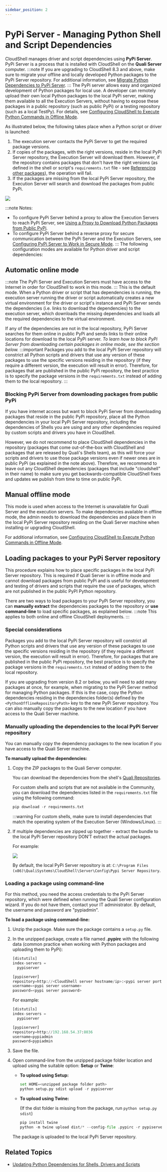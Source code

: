 ```yaml
---
sidebar_position: 2
---
```


# PyPi Server - Managing Python Shell and Script Dependencies

CloudShell manages driver and script dependencies using **PyPi Server**. PyPi Server is a process that is installed with CloudShell on the **Quali Server** computer.
:::note
If you are upgrading to CloudShell 8.3 and above, make sure to migrate your offline and locally developed Python packages to the PyPi Server repository. For additional information, see [Migrate Python Dependencies to PyPi Server](https://help.quali.com/Online%20Help/0.0/Portal/Content/IG/Upgrade%20Procedure/Mgrt-Pyth-pckgs.htm).
:::
The PyPi server allows easy and organized development of Python packages for local use. A developer can remotely upload their own local Python packages to the local PyPi server, making them available to all the Execution Servers, without having to expose these packages in a public repository (such as public PyPi) or a testing repository (such as a local TestPy). For details, see [Configuring CloudShell to Execute Python Commands in Offline Mode](https://help.quali.com/Online%20Help/0.0/Portal/Content/Admn/Cnfgr-Pyth-Env-Wrk-Offln.htm).

As illustrated below, the following takes place when a Python script or driver is launched:

1. The execution server contacts the PyPi Server to get the required package versions.
2. If copies of the packages, with the right versions, reside in the local PyPi Server repository, the Execution Server will download them. However, if the repository contains packages that don't have the right versions (as defined in the shell or script's `requirements.txt` file \- see [Referencing other packages](https://help.quali.com/Online%20Help/0.0/Portal/Content/DevGuide/Shells/Driver-Deep-Dive.htm#Referenc)), the operation will fail.
3. If the packages are missing from the local PyPi Server repository, the Execution Server will search and download the packages from public PyPi.

![](/Images/Admin-Guide/Setting-Up-CloudShell/PyPiServer-flow_673x332.png)

:::note Notes:
- To configure PyPi Server behind a proxy to allow the Execution Servers to reach PyPi Server, see [Using a Proxy to Download Python Packages from Public PyPi](https://help.quali.com/Online%20Help/0.0/Portal/Content/Admn/PyPi-Srvr-Proxy.htm).
- To configure PyPi Server behind a reverse proxy for secure communication between the PyPi Server and the Execution Servers, see [Configuring PyPi Server to Work in Secure Mode](https://help.quali.com/Online%20Help/0.0/Portal/Content/IG/Configure%20CloudShell%20Products/cfg-PyPi-Srv-Scrty.htm).
:::
The following configuration modes are available for Python driver and script dependencies:

## Automatic online mode
:::note
The PyPi Server and Execution Servers must have access to the Internet in order for CloudShell to work in this mode.
:::
This is the default mode. When a Python driver or script that has dependencies is running, the execution server running the driver or script automatically creates a new virtual environment for the driver or script's instance and PyPi Server sends the dependencies (i.e. links to download the dependencies) to the execution server, which downloads the missing dependencies and loads all the required dependencies to the virtual environment.

If any of the dependencies are not in the local repository, PyPi Server searches for them online in public PyPi and sends links to their online locations for download to the local PyPi server. *To learn how to block PyPi Server from downloading certain packages in online mode, see the section below.*
:::important
Packages you add to the local PyPi Server repository will constrict all Python scripts and drivers that use any version of these packages to use the specific versions residing in the repository (if they require a different version, the execution will result in error). Therefore, for packages that are published in the public PyPi repository, the best practice is to specify the package versions in the `requirements.txt` instead of adding them to the local repository.
:::
### Blocking PyPi Server from downloading packages from public PyPi

If you have internet access but want to block PyPi Server from downloading packages that reside in the public PyPi repository, place all the Python dependencies in your local PyPi Server repository, including the dependencies of Shells you are using and any other dependencies required by custom scripts and drivers you have in CloudShell.

However, we do not recommend to place CloudShell dependencies in the repository (packages that come out\-of\-the\-box with CloudShell and packages that are released by Quali's Shells team), as this will force your scripts and drivers to use those package versions even if newer ones are in public PyPi (as explained in the note above). Therefore, we recommend to leave out any CloudShell dependencies (packages that include "cloudshell" in their name) to make sure you get backwards\-compatible CloudShell fixes and updates we publish from time to time on public PyPi.

## Manual offline mode

This mode is used when access to the Internet is unavailable for Quali Server and the execution servers. To make dependencies available in offline mode, the admin needs to download the dependencies and place them in the local PyPi Server repository residing on the Quali Server machine when installing or upgrading CloudShell.

For additional information, see [Configuring CloudShell to Execute Python Commands in Offline Mode](https://help.quali.com/Online%20Help/0.0/Portal/Content/Admn/Cnfgr-Pyth-Env-Wrk-Offln.htm).

## Loading packages to your PyPi Server repository

This procedure explains how to place specific packages in the local PyPi Server repository. This is required if Quali Server is in offline mode and cannot download packages from public PyPi and is useful for development and testing of drivers and scripts that require the use of packages, which are not published in the public PyPI Python repository.

There are two ways to load packages to your PyPi Server repository, you can **manually extract** the dependencies packages to the repository or **use command\-line** to load specific packages, as explained below.
:::note
This applies to both online and offline CloudShell deployments.
:::
### Special considerations

Packages you add to the local PyPi Server repository will constrict all Python scripts and drivers that use any version of these packages to use the specific versions residing in the repository (if they require a different version, the execution will result in error). Therefore, for packages that are published in the public PyPi repository, the best practice is to specify the package versions in the `requirements.txt` instead of adding them to the local repository.

If you are upgrading from version 8.2 or below, you will need to add many packages at once, for example, when migrating to the PyPi Server method for managing Python packages. If this is the case, copy the Python dependencies residing in the dependencies folder(s) defined by the `<PythonOfflineRepositoryPath>` key to the new PyPi Server repository. You can also manually copy the packages to the new location if you have access to the Quali Server machine.

### Manually uploading the dependencies to the local PyPi Server repository

You can manually copy the dependency packages to the new location if you have access to the Quali Server machine.

**To manually upload the dependencies:**

1. Copy the ZIP packages to the Quali Server computer.
    
    You can download the dependencies from the shell's [Quali Repositories](https://github.com/orgs/QualiSystems/discussions/categories/integrations).
    
    For custom shells and scripts that are not available in the Community, you can download the dependencies listed in the `requirements.txt` file using the following command:
    
    ```python
    pip download -r requirements.txt
    ```
    :::warning
    For custom shells, make sure to install dependencies that match the operating system of the Execution Server (Windows/Linux).
    :::
2. If multiple dependencies are zipped up together \- extract the bundle to the local PyPi Server repository DON’T extract the actual packages.
    
    For example:
    
    ![](/Images/Admin-Guide/Setting-Up-CloudShell/extracting-dependencies_633x90.png)
    
    By default, the local PyPi Server repository is at: `C:\Program Files (x86)\QualiSystems\CloudShell\Server\Config\Pypi Server Repository`.
    

### Loading a package using command\-line

For this method, you need the access credentials to the PyPi Server repository, which were defined when running the Quali Server configuration wizard. If you do not have them, contact your IT administrator. By default, the username and password are "pypiadmin".

**To load a package using command\-line:**

1. Unzip the package. Make sure the package contains a `setup.py` file.
2. In the unzipped package, create a file named **.pypirc** with the following data (common practice when working with Python packages and uploading them to PyPi):
    
    ```python
    [distutils]
    index-servers =
      pypiserver
    
    [pypiserver]
    repository=http://<CloudShell server hostname/ip>:<pypi server port (default is 8036)>
    username=<pypi server username>
    password=<pypi server password>
    ```
    
    For example:
    
    ```python
    [distutils]
    index-servers =
      pypiserver
    
    [pypiserver]
    repository=http://192.168.54.37:8036
    username=pypiadmin
    password=pypiadmin
    ```
    
3. Save the file.
4. Open command\-line from the unzipped package folder location and upload using the suitable option: **Setup** or **Twine**:
    
    - **To upload using Setup:**
        
        ```python
        set HOME=<unzipped package folder path>
        python setup.py sdist upload -r pypiserver
        ```
        
    - **To upload using Twine:**
        
        (If the dist folder is missing from the package, run `python setup.py sdist`)
        
        ```python
        pip install twine
        python -m twine upload dist/* --config-file .pypirc -r pypiserver
        ```
        
    
    The package is uploaded to the local PyPi Server repository.
    

## Related Topics

- [Updating Python Dependencies for Shells, Drivers and Scripts](https://help.quali.com/Online%20Help/0.0/Portal/Content/Admn/Updt-Pyth-Libs.htm)
